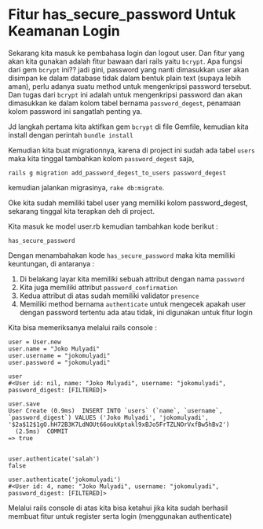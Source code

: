 # Fitur has_secure_password Untuk Keamanan Login

Sekarang kita masuk ke pembahasa login dan logout user. Dan fitur yang akan kita gunakan adalah fitur bawaan dari rails yaitu `bcrypt`. Apa fungsi dari gem `bcrypt` ini?? jadi gini, password yang nanti dimasukkan user akan disimpan ke dalam database tidak dalam bentuk plain text (supaya lebih aman), perlu adanya suatu method untuk mengenkripsi password tersebut. Dan tugas dari `bcrypt` ini adalah untuk mengenkripsi password dan akan dimasukkan ke dalam kolom tabel bernama `password_degest`, penamaan kolom password ini sangatlah penting ya.

Jd langkah pertama kita aktifkan gem `bcrypt` di file Gemfile, kemudian kita install dengan perintah `bundle install`

Kemudian kita buat migrationnya, karena di project ini sudah ada tabel `users` maka kita tinggal tambahkan kolom `password_degest` saja,

```
rails g migration add_password_degest_to_users password_degest
```

kemudian jalankan migrasinya, `rake db:migrate`.

Oke kita sudah memiliki tabel user yang memiliki kolom password_degest, sekarang tinggal kita terapkan deh di project.

Kita masuk ke model user.rb kemudian tambahkan kode berikut :

```
has_secure_password
```

Dengan menambahakan kode `has_secure_password` maka kita memiliki keuntungan, di antaranya :

1. Di belakang layar kita memiliki sebuah attribut dengan nama `password`
2. Kita juga memiliki attribut `password_confirmation`
3. Kedua attribut di atas sudah memiliki validator `presence`
4. Memiliki method bernama `authenticate` untuk mengecek apakah user dengan password tertentu ada atau tidak, ini digunakan untuk fitur login

Kita bisa memeriksanya melalui rails console :

```
user = User.new
user.name = "Joko Mulyadi"
user.username = "jokomulyadi"
user.password = "jokomulyadi"

user
#<User id: nil, name: "Joko Mulyadi", username: "jokomulyadi", password_digest: [FILTERED]>

user.save
User Create (0.9ms)  INSERT INTO `users` (`name`, `username`, `password_digest`) VALUES ('Joko Mulyadi', 'jokomulyadi', '$2a$12$1gO.hH72B3K7LdNOUt66oukKptakl9xBJo5FrTZLNOrVxfBw5hBv2')
  (2.5ms)  COMMIT
=> true


user.authenticate('salah')
false

user.authenticate('jokomulyadi')
#<User id: 4, name: "Joko Mulyadi", username: "jokomulyadi", password_digest: [FILTERED]>
```

Melalui rails console di atas kita bisa ketahui jika kita sudah berhasil membuat fitur untuk register serta login (menggunakan authenticate)
